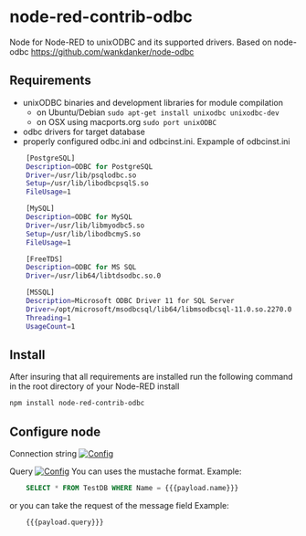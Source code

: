 # node-red-contrib-odbc
Node for Node-RED to unixODBC and its supported drivers.
Based on node-odbc https://github.com/wankdanker/node-odbc 

Requirements
------------

* unixODBC binaries and development libraries for module compilation
  * on Ubuntu/Debian `sudo apt-get install unixodbc unixodbc-dev`
  * on OSX using macports.org `sudo port unixODBC`
* odbc drivers for target database
* properly configured odbc.ini and odbcinst.ini.
Expample of odbcinst.ini
```bash
	[PostgreSQL]
	Description=ODBC for PostgreSQL
	Driver=/usr/lib/psqlodbc.so
	Setup=/usr/lib/libodbcpsqlS.so
	FileUsage=1

	[MySQL]
	Description=ODBC for MySQL
	Driver=/usr/lib/libmyodbc5.so
	Setup=/usr/lib/libodbcmyS.so
	FileUsage=1

	[FreeTDS]
	Description=ODBC for MS SQL
	Driver=/usr/lib64/libtdsodbc.so.0

	[MSSQL]
	Description=Microsoft ODBC Driver 11 for SQL Server
	Driver=/opt/microsoft/msodbcsql/lib64/libmsodbcsql-11.0.so.2270.0
	Threading=1
	UsageCount=1
```
Install
-------

After insuring that all requirements are installed run the following command in the root directory of your Node-RED install

```bash
npm install node-red-contrib-odbc
```

Configure node
-------
Connection string
[![Config](https://raw.githubusercontent.com/efa2000/node-red-contrib-odbc/master/Config_CN.png)](https://raw.githubusercontent.com/efa2000/node-red-contrib-odbc/master/Config_CN.png)

Query
[![Config](https://raw.githubusercontent.com/efa2000/node-red-contrib-odbc/master/query.png)](https://raw.githubusercontent.com/efa2000/node-red-contrib-odbc/master/query.png)
You can uses the mustache format.
Example:
```sql
	SELECT * FROM TestDB WHERE Name = {{{payload.name}}}
```
or you can take the request of the message field
Example:
```
	{{{payload.query}}}
```